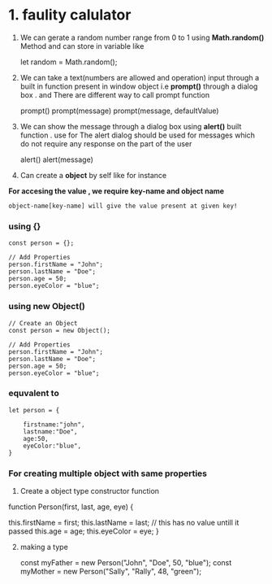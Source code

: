 # 1. faulity calulator

1. We can gerate a random number range from 0 to 1 using **Math.random()** Method and can store in variable like 

    let random = Math.random();

2. We can take a text(numbers are allowed and operation) input through a built in function present in window object i.e  **prompt()** through a dialog box . and There are different way to call prompt function

    
    prompt()
    prompt(message)
    prompt(message, defaultValue)



3. We can show the message through a dialog box using **alert()** built function . use for The alert dialog should be used for messages which do not require any response on the part of the user

    alert()
    alert(message)


4. Can create a **object** by self like for instance

**For accesing the value , we require key-name and object name** 

    object-name[key-name] will give the value present at given key!

### using {}

    const person = {};

    // Add Properties
    person.firstName = "John";
    person.lastName = "Doe";
    person.age = 50;
    person.eyeColor = "blue";


### using new Object()

    // Create an Object
    const person = new Object();

    // Add Properties
    person.firstName = "John";
    person.lastName = "Doe";
    person.age = 50;
    person.eyeColor = "blue";

### equvalent to 

    let person = {
        
        firstname:"john",
        lastname:"Doe",
        age:50,
        eyeColor:"blue",
    }

### For creating multiple object with same properties

1. Create a object type constructor function 

function Person(first, last, age, eye) {

  this.firstName = first;
  this.lastName = last;  // this has no value untill it passed
  this.age = age;
  this.eyeColor = eye;
}


2. making a type 

    const myFather = new Person("John", "Doe", 50, "blue");
    const myMother = new Person("Sally", "Rally", 48, "green");
